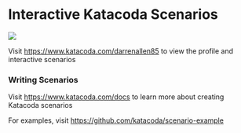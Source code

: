 # Interactive Katacoda Scenarios

[![](http://shields.katacoda.com/katacoda/darrenallen85/count.svg)](https://www.katacoda.com/darrenallen85 "Get your profile on Katacoda.com")

Visit https://www.katacoda.com/darrenallen85 to view the profile and interactive scenarios

### Writing Scenarios
Visit https://www.katacoda.com/docs to learn more about creating Katacoda scenarios

For examples, visit https://github.com/katacoda/scenario-example
